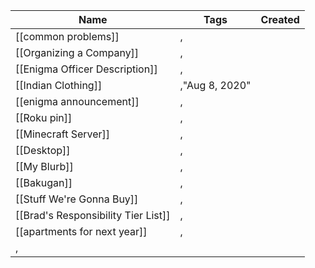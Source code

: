 ﻿Name|Tags|Created
-|-|-|
[[common problems]]|,
[[Organizing a Company]]|,
[[Enigma Officer Description]]|,
[[Indian Clothing]]|,"Aug 8, 2020"
[[enigma announcement]]|,
[[Roku pin]]|,
[[Minecraft Server]]|,
[[Desktop]]|,
[[My Blurb]]|,
[[Bakugan]]|,
[[Stuff We're Gonna Buy]]|,
[[Brad's Responsibility Tier List]]|,
[[apartments for next year]]|,
,|